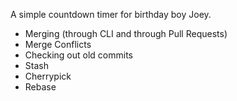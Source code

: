 A simple countdown timer for birthday boy Joey.

<!-- - Basic Git (add, commit, push, pull) -->
<!-- - Branching (how to branch, how to name branches) -->
- Merging (through CLI and through Pull Requests)
- Merge Conflicts
- Checking out old commits
- Stash
- Cherrypick
- Rebase
